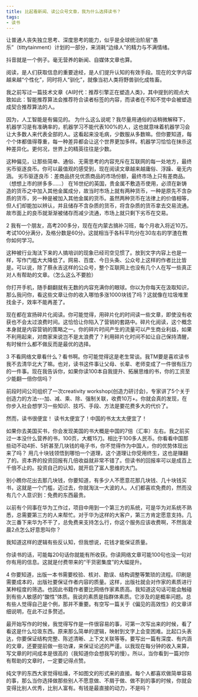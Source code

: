 ```yaml
---
title: 比起看新闻、读公众号文章，我为什么选择读书？
tags:
- 读书
---
```

让普通人丧失独立思考、深度思考的能力，似乎是全球统治阶层“愚乐”（tittytainment）计划的一部分，来消耗“边缘人”的精力与不满情绪。

抖音就是一个例子。毫无营养的新闻、自媒体文章也算。

阅读，是人们获取信息的重要途经，是人们提升认知的有效手段。现在的文字内容越来越“个性化”，同时将人“驯化”，就像当初人类将野兽驯化成牲畜。

我之前写过一篇技术文章《AI时代：推荐引擎正在塑造人类》，其中提到的观点大致如此：智能推荐算法会推荐符合读者标签的内容，而读者在不知不觉中会被塑造成契合推荐算法的人。

因为，人工智能是有偏见的。
为什么这么说呢？我尽量用通俗的话稍微解释下，机器学习是有准确率的，机器学习不能代表100%的人，这也就意味着机器学习会让大多数人来代表全部的人。这看起来没毛病，少数服从多数嘛。但你要知道，每个个体都值得尊重，每一种差异都会让这个世界更加多样。机器学习恰恰在抹杀这种差异化。更何况，世界上的精英往往是少数。

这种偏见，让那些简单、通俗、无需思考的内容充斥在互联网的每一处地方，最终劣币驱逐良币。你可以最值观的感受到，现在阅读文章越来越庸俗、浮躁、毫无内涵。
劣币驱逐良币：差商品挤兑优质商品的市场份额，最终市场上只有差商品。（想想上市的拼多多……）
在16世纪的英国，贵金属不敷造币使用，必须在新铸造的货币之中加入其他金属成分，故当时市场上就有两种货币，一种是原先不含杂质的货币，另一种是被加入其他金属的货币。虽然两种货币在法律上的价值相等，但人们却能加以辨认，并且储存不含杂质的货币，将含杂质的货币拿去交易流通。故市面上的良币就渐渐被储存而减少流通，市场上就只剩下劣币在交易。

2
我有一个朋友，高考200多分，现在在内蒙古搞补习班，每个月收入将近10万。考试100分满分，及格分数是60分。这就相当于各科平均分在30左右的学渣在教你如何学习。

这种被行业淘汰下来的人搞培训的现象已经司空见惯了。放到文字内容上也是一样，写作门槛大大降低了。网易、百度、今日头条、公众号上这样的作者比比皆是。可以说，除了蔡永吉这样的公众号，整个互联网上也没有几个人在写一些真正对人有帮助的文章。（怎么这么不要脸）

你打开手机，随手翻翻就有无数的内容充满你的眼球。你以为你每天在汲取知识，那么我问你，看这些文章让你的收入哪怕多涨1000块钱了吗？这就像在垃圾堆里找金子，效率不能再差了。

现在都在宣扬碎片化阅读。你可能觉得，用碎片化的时间读一些文章，即使没有收获也不会太过浪费时间。这恰恰让你陷入了营销的套路中。碎片化阅读，这个概念本身就是内容营销的策略之一。你的碎片时间产生的流量可以产生商业利益，如果不利用起来，对商家来说岂不是太浪费了？利用碎片化时间不如让自己保持清醒，有时候什么都不做反而是最优的选择。

3
不看网络文章看什么？看书啊。你可能觉得这是老生常谈。我TM要是喜欢读书我不去清华北大了嘛。也对，读书这件事让父母、长辈、老师变成了一件很有压力的一件事。现在我告诉你，如果你读100本自我提升、拓展思维的书，你的工资至少能翻一倍你信吗？

前段时间公司组织了一次creativity workshop(创造力研讨会)，专家讲了5个关于创造力的方法---加、减、乘、除、强制关联，收费10万+。你就会真的发现，在你步入社会想学习一些知识、技巧、手段、方法是要花费多大的代价了。

然而，读书很便宜！
读书太便宜了！中国的书太太太便宜了！

如果你去美国买书，你会发现美国的书大概是中国的7倍（汇率）左右。我之前买过一本没什么营养的书，100页，大概15刀。相比于100多人民币。你看看中国那些动不动4折、5折甚至几块钱的电子书，你不觉得作为中国人，你的优势体现出来了吗？
用几十块钱领悟到哪怕一个道理，这个道理让你受用终生，这也是赚翻了的。资本界的投资回报有几倍收益就非常不错了。但读书的回报率可以是成百上千倍不止的。投资自己的认知，就开启了富人思维的大门。

别小瞧你花出去那几块钱，你要知道，有多少人不愿意花那几块钱、几十块钱买书，这就是一个门槛，迈过去，你就淘汰一大波的人。人们都喜欢免费的，然而没有几个人意识到：免费的东西最贵。

以前有个同事在华为工作过，项目中用到一个第三方的系统，可是华为对系统不熟悉，总需要第三方的人来帮忙。对于华为这样的大客户，第三方肯定愿意支持。几次三番下来华为不干了，总免费来支持怎么行，你这个服务应该收费啊，不然我凌晨2点怎么好意思叫你？

我知道这样的逻辑有些反认知，但我想说，花钱才能保证质量。

你读书的话，可能每20句话你就能有所收获。你读网络文章可能100句也没一句对你有用的信息。这就是付费带来的“干货密集度”的大幅提升。

4
你要知道，出版一本书需要校验、核对、勘误、结构调整等繁琐的流程。印刷是需要成本的，出版社要保证作者内容的质量。这样，出版社就会对作家的素质进行某种程度的筛选。也因此书籍作者要比网络作家素质高。我知道这句话可能会触碰到有些人敏感的“酸性”体质。我说的素质是指群体素质。它涉及的是概率问题。总有些人觉得自己是个例，那并不重要。有空写一篇关于《偏见的高效性》的文章详细说明，在此不过多赘述。

最开始写作的时候，我觉得写作是一件很容易的事，可第一次写出来的时候，看了看这是什么垃圾东西。原来那么简单的逻辑，映射到文字上会变困难。比起口头表达，你要保证结构完整、陈述清晰、上下文关联等等。要写出一篇有深度、有内涵的文章，还要提前做一些功课，来保证论述的严谨。以我现在每分钟的收入来算，写文章的时间成本是很高的（我知道你会想我写的慢）。所以，当你看到一篇对你有帮助的文章时，一定要记得点赞。

纯文字的东西大家觉得枯燥，不如图文的形式来的直接。每个人都喜欢做简单容易的事，那么当你选择做那些别人不愿意做、不屑于做、做不到的事的时候，你就会变得比别人优秀，比别人富有。有钱是最直接的动力，不是吗？
